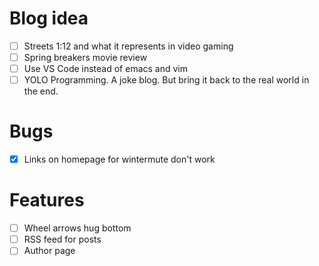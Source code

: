 # Blog idea
- [ ] Streets 1:12 and what it represents in video gaming
- [ ] Spring breakers movie review
- [ ] Use VS Code instead of emacs and vim
- [ ] YOLO Programming. A joke blog. But bring it back to the real world in the end.

# Bugs
- [X] Links on homepage for wintermute don't work

# Features
- [ ] Wheel arrows hug bottom
- [ ] RSS feed for posts
- [ ] Author page